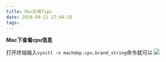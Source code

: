 ```yaml
---
title: Mac实用Tips
date: 2016-09-21 17:44:19
tags:
---
```


**Mac下查看cpu信息**

打开终端输入`sysctl -n machdep.cpu.brand_string`命令就可以
![](http://ww1.sinaimg.cn/large/65e4f1e6gw1f81cmkwisfj20oa021wf1.jpg)

